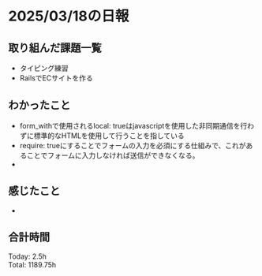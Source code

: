 # 2025/03/18の日報
## 取り組んだ課題一覧
* タイピング練習
*  RailsでECサイトを作る
## わかったこと
* form_withで使用されるlocal: trueはjavascriptを使用した非同期通信を行わずに標準的なHTMLを使用して行うことを指している
* require: trueにすることでフォームの入力を必須にする仕組みで、これがあることでフォームに入力しなければ送信ができなくなる。
* 
## 感じたこと
* 
## 合計時間 
Today: 2.5h<br>
Total: 1189.75h
